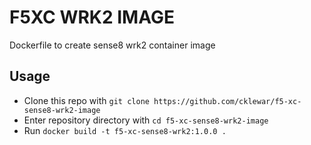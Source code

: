 # F5XC WRK2 IMAGE

Dockerfile to create sense8 wrk2 container image

## Usage

- Clone this repo with `git clone https://github.com/cklewar/f5-xc-sense8-wrk2-image`
- Enter repository directory with `cd f5-xc-sense8-wrk2-image`
- Run `docker build -t f5-xc-sense8-wrk2:1.0.0 .`
